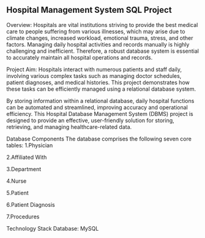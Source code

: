  ##  Hospital Management System SQL Project  ##
Overview:
Hospitals are vital institutions striving to provide the best medical care to people suffering from various illnesses, which may arise due to climate changes, increased workload, emotional trauma, stress, and other factors. Managing daily hospital activities and records manually is highly challenging and inefficient. Therefore, a robust database system is essential to accurately maintain all hospital operations and records.

Project Aim:
Hospitals interact with numerous patients and staff daily, involving various complex tasks such as managing doctor schedules, patient diagnoses, and medical histories. This project demonstrates how these tasks can be efficiently managed using a relational database system.

By storing information within a relational database, daily hospital functions can be automated and streamlined, improving accuracy and operational efficiency. This Hospital Database Management System (DBMS) project is designed to provide an effective, user-friendly solution for storing, retrieving, and managing healthcare-related data.

Database Components
The database comprises the following seven core tables:
1.Physician

2.Affiliated With

3.Department

4.Nurse

5.Patient

6.Patient Diagnosis

7.Procedures

Technology Stack
Database: MySQL
